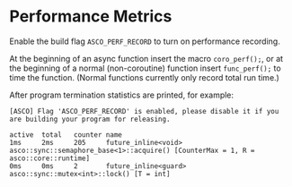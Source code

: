 # Performance Metrics

Enable the build flag `ASCO_PERF_RECORD` to turn on performance recording.

At the beginning of an async function insert the macro `coro_perf();`, or at the beginning of a normal (non-coroutine) function insert `func_perf();` to time the function. (Normal functions currently only record total run time.)

After program termination statistics are printed, for example:

```raw
[ASCO] Flag 'ASCO_PERF_RECORD' is enabled, please disable it if you are building your program for releasing.

active  total   counter name
1ms     2ms     205     future_inline<void> asco::sync::semaphore_base<1>::acquire() [CounterMax = 1, R = asco::core::runtime]
0ms     0ms     2       future_inline<guard> asco::sync::mutex<int>::lock() [T = int]
```
